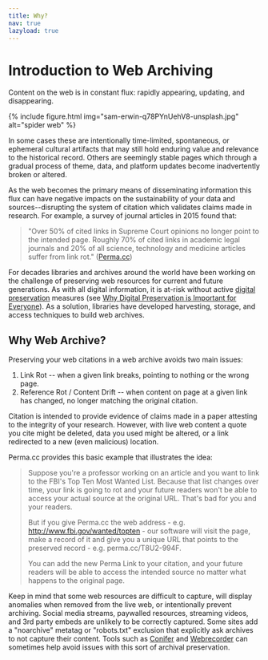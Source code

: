 ```yaml
---
title: Why?
nav: true
lazyload: true
---
```


# Introduction to Web Archiving

Content on the web is in constant flux: rapidly appearing, updating, and disappearing. 

{% include figure.html img="sam-erwin-q78PYnUehV8-unsplash.jpg" alt="spider web" %}

In some cases these are intentionally time-limited, spontaneous, or ephemeral cultural artifacts that may still hold enduring value and relevance to the historical record.
Others are seemingly stable pages which through a gradual process of theme, data, and platform updates become inadvertently broken or altered.

As the web becomes the primary means of disseminating information this flux can have negative impacts on the sustainability of your data and sources--disrupting the system of citation which validates claims made in research.
For example, a survey of journal articles in 2015 found that: 

> "Over 50% of cited links in Supreme Court opinions no longer point to the intended page. Roughly 70% of cited links in academic legal journals and 20% of all science, technology and medicine articles suffer from link rot." ([Perma.cc](https://perma.cc/))

For decades libraries and archives around the world have been working on the challenge of preserving web resources for current and future generations.
As with all digital information, it is at-risk without active [digital preservation](https://en.wikipedia.org/wiki/Digital_preservation) measures (see [Why Digital Preservation is Important for Everyone](https://youtu.be/qEmmeFFafUs)).
As a solution, libraries have developed harvesting, storage, and access techniques to build web archives.

## Why Web Archive?

Preserving your web citations in a web archive avoids two main issues:

1. Link Rot -- when a given link breaks, pointing to nothing or the wrong page.
2. Reference Rot / Content Drift -- when content on page at a given link has changed, no longer matching the original citation.

Citation is intended to provide evidence of claims made in a paper attesting to the integrity of your research. 
However, with live web content a quote you cite might be deleted, data you used might be altered, or a link redirected to a new (even malicious) location.

Perma.cc provides this basic example that illustrates the idea: 

> Suppose you're a professor working on an article and you want to link to the FBI's Top Ten Most Wanted List. Because that list changes over time, your link is going to rot and your future readers won't be able to access your actual source at the original URL. That's bad for you and your readers.
>
> But if you give Perma.cc the web address - e.g. http://www.fbi.gov/wanted/topten - our software will visit the page, make a record of it and give you a unique URL that points to the preserved record - e.g. perma.cc/T8U2-994F.
> 
> You can add the new Perma Link to your citation, and your future readers will be able to access the intended source no matter what happens to the original page.

Keep in mind that some web resources are difficult to capture, will display anomalies when removed from the live web, or intentionally prevent archiving. 
Social media streams, paywalled resources, streaming videos, and 3rd party embeds are unlikely to be correctly captured.
Some sites add a "noarchive" metatag or "robots.txt" exclusion that explicitly ask archives to not capture their content.
Tools such as [Conifer](https://conifer.rhizome.org/) and [Webrecorder](https://webrecorder.net/tools) can sometimes help avoid issues with this sort of archival preservation.
